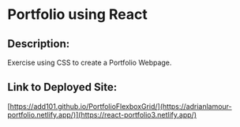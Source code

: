 # Portfolio using React

## Description:

Exercise using CSS to create a Portfolio Webpage.

## Link to Deployed Site:

[https://add101.github.io/PortfolioFlexboxGrid/](https://adrianlamour-portfolio.netlify.app/)](https://react-portfolio3.netlify.app/)




